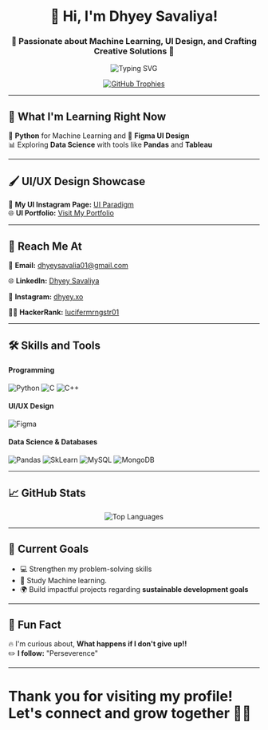 <h1 align="center">👋 Hi, I'm Dhyey Savaliya!</h1>
<h3 align="center">🚀 Passionate about Machine Learning, UI Design, and Crafting Creative Solutions 🎨</h3>

<p align="center">
  <img src="https://readme-typing-svg.demolab.com?font=Fira+Code&weight=500&pause=1000&color=FCBA03&center=true&vCenter=true&width=500&lines=Python+Enthusiast+%F0%9F%90%8D+|+Figma+UI+Designer;Lifelong+Learner+%F0%9F%8C%8D;Building+Creative+Projects+%F0%9F%92%BB;Exploring+Data+Analyt+and+Visualization;Embracing+Minimalist+Designs+%F0%9F%96%8A%EF%B8%8F" alt="Typing SVG">
</p>

<p align="center">
  <a href="https://github.com/ryo-ma/github-profile-trophy">
    <img src="https://github-profile-trophy.vercel.app/?username=cursed-0men&theme=gruvbox&row=1&column=7" alt="GitHub Trophies">
  </a>
</p>

---

## 🌱 What I'm Learning Right Now  
🚀 **Python** for Machine Learning and 🎨 **Figma UI Design**  
📊 Exploring **Data Science** with tools like **Pandas** and **Tableau**  



---

## 🖌️ UI/UX Design Showcase  
📸 **My UI Instagram Page:** [UI Paradigm](https://www.instagram.com/ui.paradigm/)  
🌐 **UI Portfolio:** [Visit My Portfolio](https://sites.google.com/view/dhyeys-ui-paradigm)

---

## 💬 Reach Me At  
📧 **Email:** dhyeysavalia01@gmail.com  

🌐 **LinkedIn:** [Dhyey Savaliya](https://linkedin.com/in/dhyey-savaliya-632bb4246) 

📸 **Instagram:** [dhyey.xo](https://instagram.com/dhyey.xo)  

👨‍💻 **HackerRank:** [lucifermrngstr01](https://www.hackerrank.com/lucifermrngstr01)

---

## 🛠️ Skills and Tools  

#### Programming  
<p>
  <img src="https://img.shields.io/badge/Python-3776AB?style=for-the-badge&logo=python&logoColor=white" alt="Python">
  <img src="https://img.shields.io/badge/C%20programming-A8B9CC?style=for-the-badge&logo=c&logoColor=white" alt="C">
  <img src="https://img.shields.io/badge/C++-00599C?style=for-the-badge&logo=c%2B%2B&logoColor=white" alt="C++">
</p>

#### UI/UX Design  
<p>
  <img src="https://img.shields.io/badge/Figma-F24E1E?style=for-the-badge&logo=figma&logoColor=white" alt="Figma">
</p>

#### Data Science & Databases  
<p>
  <img src="https://img.shields.io/badge/Pandas-150458?style=for-the-badge&logo=pandas&logoColor=white" alt="Pandas">
  <img src="https://img.shields.io/badge/SCIKIT%20LEARN-F7931E?style=for-the-badge&logo=scikit-learn&logoColor=white&logoSize=auto" alt="SkLearn">
  <img src="https://img.shields.io/badge/MySQL-4479A1?style=for-the-badge&logo=mysql&logoColor=white" alt="MySQL">
  <img src="https://img.shields.io/badge/-MongoDB-13aa52?style=for-the-badge&logo=mongodb&logoColor=white" alt="MongoDB">
  
</p>

---

## 📈 GitHub Stats  
<!--<p align="center">-->
<!--  <img src="https://github-readme-stats.vercel.app/api?username=cursed-0men&show_icons=true&theme=gruvbox&hide_title=true" alt="GitHub Stats">-->
<!--</p>-->

<p align="center">
  <img src="https://github-readme-stats.vercel.app/api/top-langs?username=cursed-0men&show_icons=true&locale=en&layout=compact&theme=gruvbox" alt="Top Languages">
</p>

---

## 🎯 Current Goals  
- 💻 Strengthen my problem-solving skills
- 🤖 Study Machine learning. 
- 🌍 Build impactful projects regarding **sustainable development goals**

---

## 🌟 Fun Fact  
🔥 I'm curious about, **What happens if I don't give up!!**  
✏️ **I follow:** "Perseverence"

---
# Thank you for visiting my profile! Let's connect and grow together 🚀🚀
